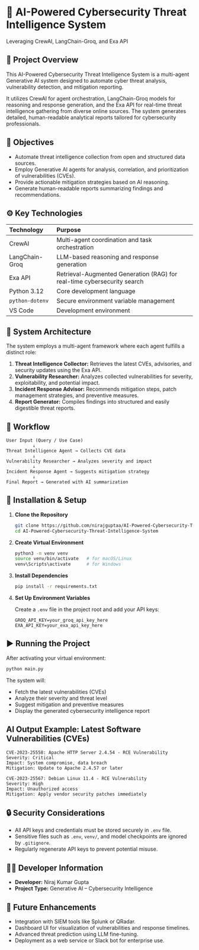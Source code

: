 # 🚀 AI-Powered Cybersecurity Threat Intelligence System

Leveraging CrewAI, LangChain-Groq, and Exa API

## 🧠 Project Overview

This AI-Powered Cybersecurity Threat Intelligence System is a multi-agent Generative AI system designed to automate cyber threat analysis, vulnerability detection, and mitigation reporting.

It utilizes CrewAI for agent orchestration, LangChain-Groq models for reasoning and response generation, and the Exa API for real-time threat intelligence gathering from diverse online sources. The system generates detailed, human-readable analytical reports tailored for cybersecurity professionals.

## 🎯 Objectives

*   Automate threat intelligence collection from open and structured data sources.
*   Employ Generative AI agents for analysis, correlation, and prioritization of vulnerabilities (CVEs).
*   Provide actionable mitigation strategies based on AI reasoning.
*   Generate human-readable reports summarizing findings and recommendations.

## ⚙️ Key Technologies

| Technology        | Purpose                                                                 |
| :---------------- | :----------------------------------------------------------------------- |
| CrewAI            | Multi-agent coordination and task orchestration                         |
| LangChain-Groq    | LLM-based reasoning and response generation                             |
| Exa API           | Retrieval-Augmented Generation (RAG) for real-time cybersecurity search |
| Python 3.12       | Core development language                                               |
| `python-dotenv`   | Secure environment variable management                                  |
| VS Code           | Development environment                                                 |

## 🧩 System Architecture

The system employs a multi-agent framework where each agent fulfills a distinct role:

1.  **Threat Intelligence Collector:** Retrieves the latest CVEs, advisories, and security updates using the Exa API.
2.  **Vulnerability Researcher:** Analyzes collected vulnerabilities for severity, exploitability, and potential impact.
3.  **Incident Response Advisor:** Recommends mitigation steps, patch management strategies, and preventive measures.
4.  **Report Generator:** Compiles findings into structured and easily digestible threat reports.

## 🧮 Workflow

```text
User Input (Query / Use Case)
          ↓
Threat Intelligence Agent → Collects CVE data
          ↓
Vulnerability Researcher → Analyzes severity and impact
          ↓
Incident Response Agent → Suggests mitigation strategy
          ↓
Final Report → Generated with AI summarization
```

## 🧰 Installation & Setup

1.  **Clone the Repository**

    ```bash
    git clone https://github.com/nirajguptaa/AI-Powered-Cybersecurity-Threat-Intelligence-System.git
    cd AI-Powered-Cybersecurity-Threat-Intelligence-System
    ```

2.  **Create Virtual Environment**

    ```bash
    python3 -m venv venv
    source venv/bin/activate   # for macOS/Linux
    venv\Scripts\activate      # for Windows
    ```

3.  **Install Dependencies**

    ```bash
    pip install -r requirements.txt
    ```

4.  **Set Up Environment Variables**

    Create a `.env` file in the project root and add your API keys:

    ```
    GROQ_API_KEY=your_groq_api_key_here
    EXA_API_KEY=your_exa_api_key_here
    ```

## ▶️ Running the Project

After activating your virtual environment:

```bash
python main.py
 ```
 The system will:
- Fetch the latest vulnerabilities (CVEs)
- Analyze their severity and threat level
- Suggest mitigation and preventive measures
- Display the generated cybersecurity intelligence report

## AI Output Example: Latest Software Vulnerabilities (CVEs)
  ```
CVE-2023-25558: Apache HTTP Server 2.4.54 - RCE Vulnerability
Severity: Critical
Impact: System compromise, data breach
Mitigation: Update to Apache 2.4.57 or later

CVE-2023-25567: Debian Linux 11.4 - RCE Vulnerability
Severity: High
Impact: Unauthorized access
Mitigation: Apply vendor security patches immediately
  ```
## 🔒 Security Considerations
- All API keys and credentials must be stored securely in `.env` file.
- Sensitive files such as `.env`, `venv/`, and model checkpoints are ignored by `.gitignore`.
- Regularly regenerate API keys to prevent potential misuse.

## 🧑‍💻 Developer Information
- **Developer:** Niraj Kumar Gupta
- **Project Type:** Generative AI – Cybersecurity Intelligence

## 🧱 Future Enhancements
- Integration with SIEM tools like Splunk or QRadar.
- Dashboard UI for visualization of vulnerabilities and response timelines.
- Advanced threat prediction using LLM fine-tuning.
- Deployment as a web service or Slack bot for enterprise use.



